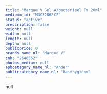 ```yaml
---
title: "Marque V Gel A/bacterieel Fm 20ml"
medipim_id: "M3C3286FCF"
status: "active"
prescription: false
weight: null
width: null
length: null
depth: null
publicprice: 0
brands_name_nl: "Marque V"
cnk: "2646552"
photos_medium: null
apbcategory_name_nl: "Ander"
publiccategory_name_nl: "Handhygiëne"
---
```

null
